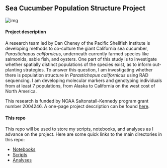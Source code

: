 ## Sea Cucumber Population Structure Project

![img](http://www.metridium.com/monterey/echinoderms/caseacuke.jpg)


#### Project description
A research team led by Dan Cheney of the Pacific Shellfish Institute is developing methods to co-culture the giant California sea cucumber, *Parastichopus californicus*, underneath currently farmed species like salmonids, sable fish, and oysters. One part of this study is to investigate whether spatially distinct populations of the species exist, as to inform out-planting strategies. To answer this question, I am investigating whether there is population structure in *Parastichopus californicus* using RAD sequencing. I am developing molecular markers and genotyping individuals from at least 7 populations, from Alaska to California on the west cost of North America.

This research is funded by NOAA Saltonstall-Kennedy program grant number 2004246. A one-page project description can be found [here](http://www.pacshell.org/pdf/SK%20Sea%20Cuc.pdf).

#### This repo

This repo will be used to store my scripts, notebooks, and analyses as I advance on the project. Here are some quick links to the main directories in this repo:

- [Notebooks](https://github.com/nclowell/SeaCukes/tree/master/Notebooks)
- [Scripts](https://github.com/nclowell/SeaCukes/tree/master/Scripts)
- [Analyses](https://github.com/nclowell/SeaCukes/tree/master/Analyses)

